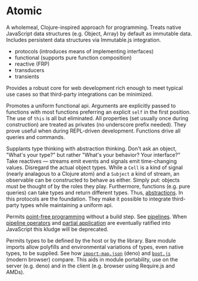 # Atomic
A wholemeal, Clojure-inspired approach for programming.  Treats native JavaScript data structures (e.g. Object, Array) by default as immutable data.  Includes persistent data structures via Immutable.js integration.

* protocols (introduces means of implementing interfaces)
* functional (supports pure function composition)
* reactive (FRP)
* transducers
* transients

Provides a robust core for web development rich enough to meet typical use cases so that third-party integrations can be minimized.

Promotes a uniform functional api.  Arguments are explicitly passed to functions with most functions preferring an explicit `self` in the first position.  The use of `this` is all but eliminated.  All properties (set usually once during construction) are treated as privates (no underscore prefix needed).  They prove useful when during REPL-driven development.  Functions drive all queries and commands.

Supplants type thinking with abstraction thinking.  Don't ask an object, "What's your type?" but rather "What's your behavior?  Your interface?"  Take reactives — streams emit events and signals emit time-changing values.  Disregard the actual object types.  While a `Cell` is a kind of signal (nearly analagous to a Clojure atom) and a `Subject` a kind of stream, an observable can be constructed to behave as either.  Simply put: objects must be thought of by the roles they play.  Furthermore, functions (e.g. pure queries) can take types and return different types.  Thus, [abstractions](https://en.wikipedia.org/wiki/Abstract_data_type).  In this  protocols are the foundation.  They make it possible to integrate third-party types while maintaining a uniform api.

Permits [point-free programming](https://en.wikipedia.org/wiki/Tacit_programming) without a build step.  See [pipelines](./pipelines.js).  When [pipeline operators](https://github.com/tc39/proposal-pipeline-operator) and [partial application](https://github.com/tc39/proposal-partial-application) are eventually ratified into JavaScript this kludge will be deprecated.

Permits types to be defined by the host or by the library.  Bare module imports allow polyfills and environmental variations of types, even native types, to be supplied.  See how [`import-map.json`](./import-map.json) (deno) and [`boot.js`](./public/assets/boot.js) (modern browser) compare.  This aids in module portability, use on the server (e.g. deno) and in the client (e.g. browser using Require.js and AMDs).
